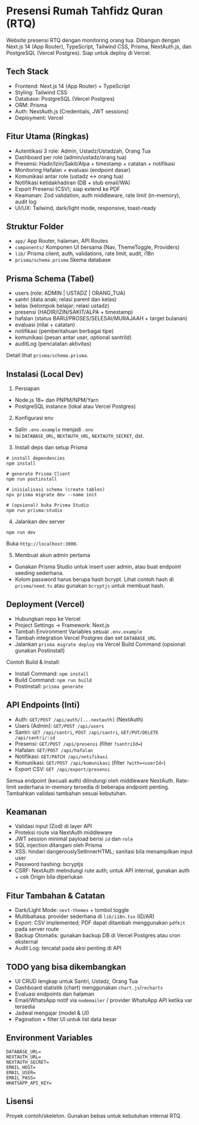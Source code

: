 # Presensi Rumah Tahfidz Quran (RTQ)

Website presensi RTQ dengan monitoring orang tua. Dibangun dengan Next.js 14 (App Router), TypeScript, Tailwind CSS, Prisma, NextAuth.js, dan PostgreSQL (Vercel Postgres). Siap untuk deploy di Vercel.

## Tech Stack
- Frontend: Next.js 14 (App Router) + TypeScript
- Styling: Tailwind CSS
- Database: PostgreSQL (Vercel Postgres)
- ORM: Prisma
- Auth: NextAuth.js (Credentials, JWT sessions)
- Deployment: Vercel

## Fitur Utama (Ringkas)
- Autentikasi 3 role: Admin, Ustadz/Ustadzah, Orang Tua
- Dashboard per role (admin/ustadz/orang tua)
- Presensi: Hadir/Izin/Sakit/Alpa + timestamp + catatan + notifikasi
- Monitoring Hafalan + evaluasi (endpoint dasar)
- Komunikasi antar role (ustadz ↔ orang tua)
- Notifikasi ketidakhadiran (DB + stub email/WA)
- Export Presensi (CSV); siap extend ke PDF
- Keamanan: Zod validation, auth middleware, rate limit (in-memory), audit log
- UI/UX: Tailwind, dark/light mode, responsive, toast-ready

## Struktur Folder
- `app/` App Router, halaman, API Routes
- `components/` Komponen UI bersama (Nav, ThemeToggle, Providers)
- `lib/` Prisma client, auth, validations, rate limit, audit, i18n
- `prisma/schema.prisma` Skema database

## Prisma Schema (Tabel)
- users (role: ADMIN | USTADZ | ORANG_TUA)
- santri (data anak; relasi parent dan kelas)
- kelas (kelompok belajar; relasi ustadz)
- presensi (HADIR/IZIN/SAKIT/ALPA + timestamp)
- hafalan (status BARU/PROSES/SELESAI/MURAJAAH + target bulanan)
- evaluasi (nilai + catatan)
- notifikasi (pemberitahuan berbagai tipe)
- komunikasi (pesan antar user, optional santriId)
- auditLog (pencatatan aktivitas)

Detail lihat `prisma/schema.prisma`.

## Instalasi (Local Dev)
1) Persiapan
- Node.js 18+ dan PNPM/NPM/Yarn
- PostgreSQL instance (lokal atau Vercel Postgres)

2) Konfigurasi env
- Salin `.env.example` menjadi `.env`
- Isi `DATABASE_URL`, `NEXTAUTH_URL`, `NEXTAUTH_SECRET`, dst.

3) Install deps dan setup Prisma
```
# install dependencies
npm install

# generate Prisma Client
npm run postinstall

# inisialisasi schema (create tables)
npx prisma migrate dev --name init

# (opsional) buka Prisma Studio
npm run prisma:studio
```

4) Jalankan dev server
```
npm run dev
```
Buka `http://localhost:3000`.

5) Membuat akun admin pertama
- Gunakan Prisma Studio untuk insert user admin, atau buat endpoint seeding sederhana.
- Kolom password harus berupa hash bcrypt. Lihat contoh hash di `prisma/seed.ts` atau gunakan `bcryptjs` untuk membuat hash.

## Deployment (Vercel)
- Hubungkan repo ke Vercel
- Project Settings → Framework: Next.js
- Tambah Environment Variables sesuai `.env.example`
- Tambah integration Vercel Postgres dan set `DATABASE_URL`
- Jalankan `prisma migrate deploy` via Vercel Build Command (opsional: gunakan Postinstall)

Contoh Build & Install:
- Install Command: `npm install`
- Build Command: `npm run build`
- Postinstall: `prisma generate`

## API Endpoints (Inti)
- Auth: `GET/POST /api/auth/[...nextauth]` (NextAuth)
- Users (Admin): `GET/POST /api/users`
- Santri: `GET /api/santri`, `POST /api/santri`, `GET/PUT/DELETE /api/santri/:id`
- Presensi: `GET/POST /api/presensi` (filter `?santriId=`)
- Hafalan: `GET/POST /api/hafalan`
- Notifikasi: `GET/PATCH /api/notifikasi`
- Komunikasi: `GET/POST /api/komunikasi` (filter `?with=<userId>`) 
- Export CSV: `GET /api/export/presensi`

Semua endpoint (kecuali auth) dilindungi oleh middleware NextAuth. Rate-limit sederhana in-memory tersedia di beberapa endpoint penting. Tambahkan validasi tambahan sesuai kebutuhan.

## Keamanan
- Validasi input (Zod) di layer API
- Proteksi route via NextAuth middleware
- JWT session minimal payload berisi `id` dan `role`
- SQL injection ditangani oleh Prisma
- XSS: hindari dangerouslySetInnerHTML; sanitasi bila menampilkan input user
- Password hashing: bcryptjs
- CSRF: NextAuth melindungi rute auth; untuk API internal, gunakan auth + cek Origin bila diperlukan

## Fitur Tambahan & Catatan
- Dark/Light Mode: `next-themes` + tombol toggle
- Multibahasa: provider sederhana di `lib/i18n.tsx` (ID/AR)
- Export: CSV implemented; PDF dapat ditambah menggunakan `pdfkit` pada server route
- Backup Otomatis: gunakan backup DB di Vercel Postgres atau cron eksternal
- Audit Log: tercatat pada aksi penting di API

## TODO yang bisa dikembangkan
- UI CRUD lengkap untuk Santri, Ustadz, Orang Tua
- Dashboard statistik (chart) menggunakan `chart.js`/`recharts`
- Evaluasi endpoints dan halaman
- Email/WhatsApp notif via `nodemailer` / provider WhatsApp API ketika var tersedia
- Jadwal mengajar (model & UI)
- Pagination + filter UI untuk list data besar

## Environment Variables
```
DATABASE_URL=
NEXTAUTH_URL=
NEXTAUTH_SECRET=
EMAIL_HOST=
EMAIL_USER=
EMAIL_PASS=
WHATSAPP_API_KEY=
```

## Lisensi
Proyek contoh/skeleton. Gunakan bebas untuk kebutuhan internal RTQ.

